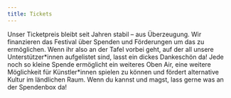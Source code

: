 ```yaml
---
title: Tickets
---
```

Unser Ticketpreis bleibt seit Jahren stabil – aus Überzeugung. Wir finanzieren das Festival über Spenden und Förderungen um das zu ermöglichen. Wenn ihr also an der Tafel vorbei geht, auf der all unsere Unterstützer\*innen aufgelistet sind, lasst ein dickes Dankeschön da! Jede noch so kleine Spende ermöglicht ein weiteres Oben Air, eine weitere Möglichkeit für Künstler\*innen spielen zu können und fördert alternative Kultur im ländlichen Raum. Wenn du kannst und magst, lass gerne was an der Spendenbox da!